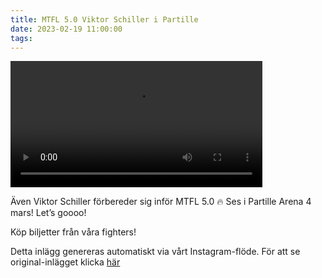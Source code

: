 ```yaml
---
title: MTFL 5.0 Viktor Schiller i Partille
date: 2023-02-19 11:00:00
tags:
---
```

<div class="postId" style="display: none;">ID: 18001121992617853</div>


<video controls width="80%">
<source src="/2023/02/19/mtfl-50-viktor-schiller-i-partille/1.mp4" type="video/mp4">
</video>



Även Viktor Schiller förbereder sig inför MTFL 5.0 🔥 Ses i Partille Arena 4 mars! Let’s goooo!

Köp biljetter från våra fighters!

<div class="automaticGeneratedPostDescription">
Detta inlägg genereras automatiskt via vårt Instagram-flöde. För att se original-inlägget klicka <a target="_blank" href="https://www.instagram.com/reel/Co1wDSWDGav/">här</a>
</div>
<br>
